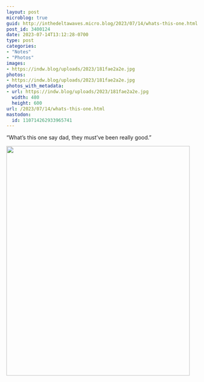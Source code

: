 ```yaml
---
layout: post
microblog: true
guid: http://inthedeltawaves.micro.blog/2023/07/14/whats-this-one.html
post_id: 3400124
date: 2023-07-14T13:12:28-0700
type: post
categories:
- "Notes"
- "Photos"
images:
- https://indw.blog/uploads/2023/181fae2a2e.jpg
photos:
- https://indw.blog/uploads/2023/181fae2a2e.jpg
photos_with_metadata:
- url: https://indw.blog/uploads/2023/181fae2a2e.jpg
  width: 480
  height: 600
url: /2023/07/14/whats-this-one.html
mastodon:
  id: 110714262933965741
---
```

“What’s this one say dad, they must’ve been really good.”

<img src="uploads/2023/181fae2a2e.jpg" width="480" height="600" alt="">
